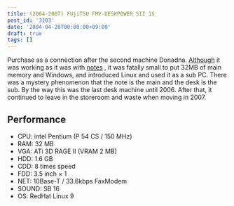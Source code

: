 ```yaml
---
title: (2004-2007) FUjiTSU FMV-DESKPOWER SII 15
post_id: '3103'
date: '2004-04-20T00:00:00+09:00'
draft: true
tags: []
---
```


Purchase as a connection after the second machine Donadna. [Although](https://danmaq.com/cdx560) it was working as it was with [notes](https://danmaq.com/cdx560) , it was fatally small to put 32MB of main memory and Windows, and introduced Linux and used it as a sub PC. There was a mystery phenomenon that the note is the main and the desk is the sub. By the way this was the last desk machine until 2006. After that, it continued to leave in the storeroom and waste when moving in 2007.

## Performance

*   CPU: intel Pentium (P 54 CS / 150 MHz)
*   RAM: 32 MB
*   VGA: ATi 3D RAGE II (VRAM 2 MB)
*   HDD: 1.6 GB
*   CDD: 8 times speed
*   FDD: 3.5 inch × 1
*   NET: 10Base-T / 33.6kbps FaxModem
*   SOUND: SB 16
*   OS: RedHat Linux 9
